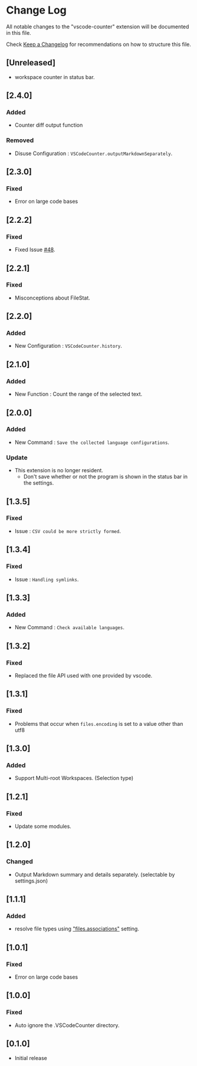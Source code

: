 # Change Log
All notable changes to the "vscode-counter" extension will be documented in this file.

Check [Keep a Changelog](http://keepachangelog.com/) for recommendations on how to structure this file.

## [Unreleased]

* workspace counter in status bar.

## [2.4.0]

### Added

- Counter diff output function

### Removed

- Disuse Configuration : `VSCodeCounter.outputMarkdownSeparately`.

## [2.3.0]

### Fixed

- Error on large code bases

## [2.2.2]

### Fixed

- Fixed Issue [#48](https://github.com/uctakeoff/vscode-counter/issues/48).

## [2.2.1]

### Fixed

- Misconceptions about FileStat.

## [2.2.0]

### Added

- New Configuration : `VSCodeCounter.history`.

## [2.1.0]

### Added

- New Function : Count the range of the selected text.

## [2.0.0]

### Added

- New Command : `Save the collected language configurations`.

### Update

- This extension is no longer resident.
  - Don't save whether or not the program is shown in the status bar in the settings.

## [1.3.5]

### Fixed

- Issue : `CSV could be more strictly formed`.

## [1.3.4]

### Fixed

- Issue : `Handling symlinks`.

## [1.3.3]

### Added

- New Command : `Check available languages`.

## [1.3.2]

### Fixed

- Replaced the file API used with one provided by vscode.

## [1.3.1]

### Fixed

- Problems that occur when `files.encoding` is set to a value other than utf8

## [1.3.0]

### Added

- Support Multi-root Workspaces. (Selection type)


## [1.2.1]

### Fixed

- Update some modules.

## [1.2.0]

### Changed

- Output Markdown summary and details separately. (selectable by settings.json)


## [1.1.1]

### Added

- resolve file types using ["files.associations"](https://code.visualstudio.com/docs/languages/overview#_adding-a-file-extension-to-a-language) setting.


## [1.0.1]
### Fixed

- Error on large code bases

## [1.0.0]
### Fixed

- Auto ignore the .VSCodeCounter directory.

## [0.1.0]
- Initial release

